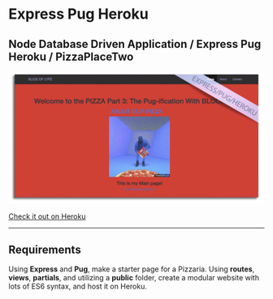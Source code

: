 # Express Pug Heroku
## Node Database Driven Application / Express Pug Heroku / PizzaPlaceTwo


![Express Pug Pizza](public/images/PizzaPlaceTwo.jpg?raw=true "Express Pug Pizza Screenshot")

[Check it out on Heroku](https://floating-spire-47496.herokuapp.com/)
***
## Requirements  

Using **Express** and **Pug**, make a starter page for a Pizzaria. Using **routes**, **views**, **partials**, and utilizing a **public** folder, create a modular website with lots of ES6 syntax, and host it on Heroku.
